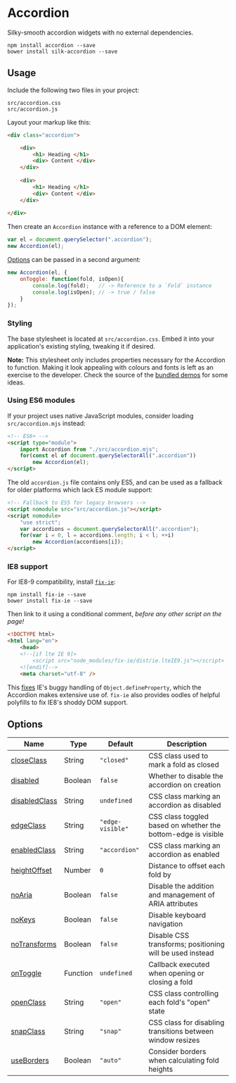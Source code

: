<!---*-tab-width:4;indent-tabs-mode:t;-*- vim:set ts=4 noet:--->

Accordion
================================================================

Silky-smooth accordion widgets with no external dependencies.

~~~shell
npm install accordion --save
bower install silk-accordion --save
~~~



Usage
----------------------------------------------------------------

Include the following two files in your project:

	src/accordion.css
	src/accordion.js


Layout your markup like this:

~~~html
<div class="accordion">

	<div>
		<h1> Heading </h1>
		<div> Content </div>
	</div>
	
	<div>
		<h1> Heading </h1>
		<div> Content </div>
	</div>
	
</div>
~~~


Then create an `Accordion` instance with a reference to a DOM element:

~~~js
var el = document.querySelector(".accordion");
new Accordion(el);
~~~


[Options](docs/options.adoc) can be passed in a second argument:

~~~js
new Accordion(el, {
	onToggle: function(fold, isOpen){
		console.log(fold);   // -> Reference to a `Fold` instance
		console.log(isOpen); // -> true / false
	}
});
~~~

### Styling
The base stylesheet is located at `src/accordion.css`.
Embed it into your application's existing styling, tweaking it if desired.

**Note:** This stylesheet only includes properties necessary for the Accordion to function.
Making it look appealing with colours and fonts is left as an exercise to the developer.
Check the source of the [bundled demos](`demos/anim-switch.htm`) for some ideas.



### Using ES6 modules
If your project uses native JavaScript modules, consider loading `src/accordion.mjs` instead:

~~~html
<!-- ES6+ -->
<script type="module">
	import Accordion from "./src/accordion.mjs";
	for(const el of document.querySelectorAll(".accordion"))
		new Accordion(el);
</script>
~~~

The old `accordion.js` file contains only ES5, and can be used as a fallback for older platforms which lack ES module support:

~~~html
<!-- Fallback to ES5 for legacy browsers -->
<script nomodule src="src/accordion.js"></script>
<script nomodule>
	"use strict";
	var accordions = document.querySelectorAll(".accordion");
	for(var i = 0, l = accordions.length; i < l; ++i)
		new Accordion(accordions[i]);
</script>
~~~


### IE8 support
For IE8-9 compatibility, install [`fix-ie`](https://www.npmjs.com/package/fix-ie):

~~~shell
npm install fix-ie --save
bower install fix-ie --save
~~~


Then link to it using a conditional comment, *before any other script on the page!*

~~~html
<!DOCTYPE html>
<html lang="en">
	<head>
	<!--[if lte IE 9]>
		<script src="node_modules/fix-ie/dist/ie.lteIE9.js"></script>
	<![endif]-->
	<meta charset="utf-8" />
~~~

This [fixes](https://www.npmjs.com/package/fix-ie#ie8pp) IE's buggy handling of `Object.defineProperty`, which the Accordion makes extensive use of. `fix-ie` also provides oodles of helpful polyfills to fix IE8's shoddy DOM support.



Options
----------------------------------------------------------------

| Name                                             | Type     | Default          | Description                                                     |
|--------------------------------------------------|----------|------------------|-----------------------------------------------------------------|
| [closeClass](docs/options.adoc#closeclass)       | String   | `"closed"`       | CSS class used to mark a fold as closed                         |
| [disabled](docs/options.adoc#disabled)           | Boolean  | `false`          | Whether to disable the accordion on creation                    |
| [disabledClass](docs/options.adoc#disabledclass) | String   | `undefined`      | CSS class marking an accordion as disabled                      |
| [edgeClass](docs/options.adoc#edgeclass)         | String   | `"edge-visible"` | CSS class toggled based on whether the bottom-edge is visible   |
| [enabledClass](docs/options.adoc#enabledclass)   | String   | `"accordion"`    | CSS class marking an accordion as enabled                       |
| [heightOffset](docs/options.adoc#heightoffset)   | Number   | `0`              | Distance to offset each fold by                                 |
| [noAria](docs/options.adoc#noaria)               | Boolean  | `false`          | Disable the addition and management of ARIA attributes          |
| [noKeys](docs/options.adoc#nokeys)               | Boolean  | `false`          | Disable keyboard navigation                                     |
| [noTransforms](docs/options.adoc#notransforms)   | Boolean  | `false`          | Disable CSS transforms; positioning will be used instead        |
| [onToggle](docs/options.adoc#ontoggle)           | Function | `undefined`      | Callback executed when opening or closing a fold                |
| [openClass](docs/options.adoc#openclass)         | String   | `"open"`         | CSS class controlling each fold's "open" state                  |
| [snapClass](docs/options.adoc#snapclass)         | String   | `"snap"`         | CSS class for disabling transitions between window resizes      |
| [useBorders](docs/options.adoc#useborders)       | Boolean  | `"auto"`         | Consider borders when calculating fold heights                  |
